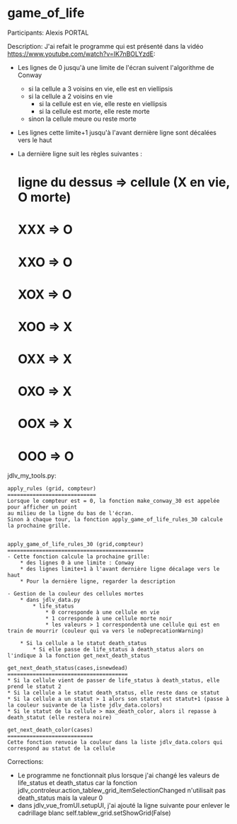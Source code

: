 # game_of_life

Participants:
Alexis PORTAL

    
Description:
J'ai refait le programme qui est présenté dans la vidéo https://www.youtube.com/watch?v=IK7nBOLYzdE:
- Les lignes de 0 jusqu'à une limite de l'écran suivent l'algorithme de Conway
    * si la cellule a 3 voisins en vie, elle est en viellipsis
    * si la cellule a 2 voisins en vie
        * si la cellule est en vie, elle reste en viellipsis
        * si la cellule est morte, elle reste morte
    * sinon la cellule meure ou reste morte
    
- Les lignes cette limite+1 jusqu'à l'avant dernière ligne sont décalées vers le haut
- La dernière ligne suit les règles suivantes :
    # ligne du dessus   => cellule (X en vie, O morte)
    # XXX               => O
    # XXO               => O 
    # XOX               => O
    # XOO               => X
    # OXX               => X
    # OXO               => X
    # OOX               => X
    # OOO               => O


jdlv_my_tools.py:


    apply_rules (grid, compteur)
    ============================
    Lorsque le compteur est = 0, la fonction make_conway_30 est appelée pour afficher un point
    au milieu de la ligne du bas de l'écran.
    Sinon à chaque tour, la fonction apply_game_of_life_rules_30 calcule la prochaine grille.
            

    apply_game_of_life_rules_30 (grid,compteur)
    ===========================================
    - Cette fonction calcule la prochaine grille:
        * des lignes 0 à une limite : Conway
        * des lignes limite+1 à l'avant dernière ligne décalage vers le haut
        * Pour la dernière ligne, regarder la description
        
    - Gestion de la couleur des cellules mortes
        * dans jdlv_data.py
            * life_status
                * 0 corresponde à une cellule en vie
                * 1 corresponde à une cellule morte noir
                * les valeurs > 1 correspondentà une cellule qui est en train de mourrir (couleur qui va vers le noDeprecationWarning)
                
        * Si la cellule a le statut death_status
            * Si elle passe de life_status à death_status alors on l'indique à la fonction get_next_death_status
            
    get_next_death_status(cases,isnewdead)
    ======================================
    * Si la cellule vient de passer de life_status à death_status, elle prend le statut 2
    * Si la cellule a le statut death_status, elle reste dans ce statut
    * Si la cellule a un statut > 1 alors son statut est statut+1 (passe à la couleur suivante de la liste jdlv_data.colors)
    * Si le statut de la cellule > max_death_color, alors il repasse à death_statut (elle restera noire)
    
    get_next_death_color(cases)
    ===========================
    Cette fonction renvoie la couleur dans la liste jdlv_data.colors qui correspond au statut de la cellule
                                                                   
    
Corrections:
* Le programme ne fonctionnait plus lorsque j'ai changé les valeurs de life_status et death_status car
  la fonction jdlv_controleur.action_tablew_grid_itemSelectionChanged n'utilisait pas death_status mais la valeur
  0
* dans jdlv_vue_fromUI.setupUI, j'ai ajouté la ligne suivante pour enlever le cadrillage blanc
    self.tablew_grid.setShowGrid(False)

     
    
